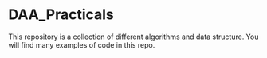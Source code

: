 # DAA_Practicals
This repository is a collection of different algorithms and data structure. You will find many examples of code in this repo.